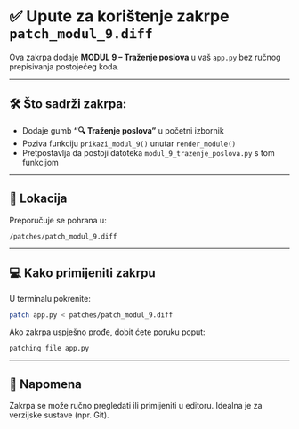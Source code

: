 # ✅ Upute za korištenje zakrpe `patch_modul_9.diff`

Ova zakrpa dodaje **MODUL 9 – Traženje poslova** u vaš `app.py` bez ručnog prepisivanja postojećeg koda.

---

## 🛠️ Što sadrži zakrpa:
- Dodaje gumb **“🔍 Traženje poslova”** u početni izbornik
- Poziva funkciju `prikazi_modul_9()` unutar `render_module()`
- Pretpostavlja da postoji datoteka `modul_9_trazenje_poslova.py` s tom funkcijom

---

## 📁 Lokacija
Preporučuje se pohrana u:
```
/patches/patch_modul_9.diff
```

---

## 💻 Kako primijeniti zakrpu

U terminalu pokrenite:
```bash
patch app.py < patches/patch_modul_9.diff
```

Ako zakrpa uspješno prođe, dobit ćete poruku poput:
```
patching file app.py
```

---

## 🔎 Napomena
Zakrpa se može ručno pregledati ili primijeniti u editoru. Idealna je za verzijske sustave (npr. Git).

